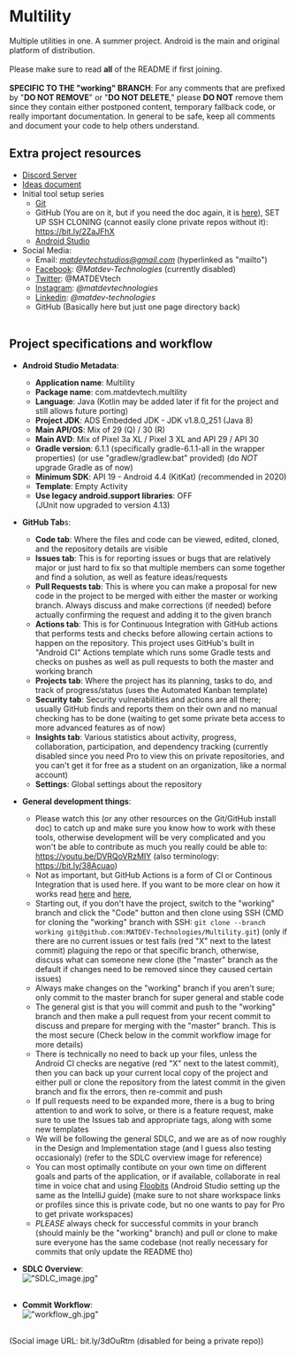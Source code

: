 # Multility
Multiple utilities in one. A summer project. Android is the main and original platform of distribution.</br></br>Please make sure to read **all** of the README if first joining.</br></br>**SPECIFIC TO THE "working" BRANCH**: For any comments that are prefixed by "**DO NOT REMOVE**" or "**DO NOT DELETE**," please **DO NOT** remove them since they contain either postponed content, temporary fallback code, or really important documentation. In general to be safe, keep all comments and document your code to help others understand.</br>

## Extra project resources
 - [Discord Server](https://discord.gg/nSKwHYR)
 - [Ideas document](https://docs.google.com/document/d/1ZJ-9lwCcr5kKQ4zTAPAAQd2noOBvZBnx5S1e-p9YDfU/edit?usp=sharing)
 - Initial tool setup series</br>
   - [Git](https://bit.ly/3fTqoXO)
   - GitHub (You are on it, but if you need the doc again, it is [here](https://docs.google.com/document/d/1jfR-Fynh5D13MhGe48SEheDDyGM_rwKsX_gsuu6Sck4/edit?usp=sharing)), SET UP SSH CLONING (cannot easily clone private repos without it): https://bit.ly/2ZaJFhX
   - [Android Studio](https://bit.ly/3i34ao6)
 - Social Media:</br>
   - Email: *matdevtechstudios@gmail.com* (hyperlinked as "mailto")
   - [Facebook](https://www.facebook.com/Matdev-Technologies-111656083937882): *@Matdev-Technologies* (currently disabled)
   - [Twitter](https://twitter.com/MATDEVtech): @MATDEVtech
   - [Instagram](https://www.instagram.com/matdevtechnologies/): *@matdevtechnologies*
   - [Linkedin](https://www.linkedin.com/in/matdev-technologies-9a08411aa/): *@matdev-technologies*
   - GitHub (Basically here but just one page directory back)</br></br>

## Project specifications and workflow
 - **Android Studio Metadata**:</br>
   - **Application name**: Multility
   - **Package name**: com.matdevtech.multility
   - **Language**: Java (Kotlin may be added later if fit for the project and still allows future porting)
   - **Project JDK**: ADS Embedded JDK - JDK v1.8.0_251 (Java 8)
   - **Main API/OS**: Mix of 29 (Q) / 30 (R)
   - **Main AVD**: Mix of Pixel 3a XL / Pixel 3 XL and API 29 / API 30
   - **Gradle version**: 6.1.1 (specifically gradle-6.1.1-all in the wrapper properties) (or use "gradlew/gradlew.bat" provided) (do *NOT* upgrade Gradle as of now)
   - **Minimum SDK**: API 19 - Android 4.4 (KitKat) (recommended in 2020)
   - **Template**: Empty Activity
   - **Use legacy android.support libraries**: OFF</br>
   (JUnit now upgraded to version 4.13)

 - **GitHub Tab**s:</br>
   - **Code tab**: Where the files and code can be viewed, edited, cloned, and the repository details are visible
   - **Issues tab**: This is for reporting issues or bugs that are relatively major or just hard to fix so that multiple members can some together and find a solution, as well as feature ideas/requests
   - **Pull Requests tab**: This is where you can make a proposal for new code in the project to be merged with either the master or working branch. Always discuss and make corrections (if needed) before actually confirming the request and adding it to the given branch
   - **Actions tab**: This is for Continuous Integration with GitHub actions that performs tests and checks before allowing certain actions to happen on the repository. This project uses GitHub's built in "Android CI" Actions template which runs some Gradle tests and checks on pushes as well as pull requests to both the master and working branch
   - **Projects tab**: Where the project has its planning, tasks to do, and track of progress/status (uses the Automated Kanban template)
   - **Security tab**: Security vulnerabilities and actions are all there; usually GitHub finds and reports them on their own and no manual checking has to be done (waiting to get some private beta access to more advanced features as of now)
   - **Insights tab**: Various statistics about activity, progress, collaboration, participation, and dependency tracking (currently disabled since you need Pro to view this on private repositories, and you can't get it for free as a student on an organization, like a normal account)
   - **Settings**: Global settings about the repository
 
 - **General development things**:</br>
   - Please watch this (or any other resources on the Git/GitHub install doc) to catch up and make sure you know how to work with these tools, otherwise development will be very complicated and you won't be able to contribute as much you really could be able to: https://youtu.be/DVRQoVRzMIY (also terminology: https://bit.ly/38Acuao)
   - Not as important, but GitHub Actions is a form of CI or Continous Integration that is used here. If you want to be more clear on how it works read [here](https://searchsoftwarequality.techtarget.com/definition/continuous-integration) and [here](https://github.com/features/actions), 
   - Starting out, if you don't have the project, switch to the "working" branch and click the "Code" button and then clone using SSH (CMD for cloning the "working" branch with SSH: `git clone --branch working git@github.com:MATDEV-Technologies/Multility.git`) (only if there are no current issues or test fails (red "X" next to the latest commit) plaguing the repo or that specific branch, otherwise, discuss what can someone new clone (the "master" branch as the default if changes need to be removed since they caused certain issues)
   - Always make changes on the "working" branch if you aren't sure; only commit to the master branch for super general and stable code
   - The general gist is that you will commit and push to the "working" branch and then make a pull request from your recent commit to discuss and prepare for merging with the "master" branch. This is the most secure (Check below in the commit workflow image for more details)
   - There is technically no need to back up your files, unless the Android CI checks are negative (red "X" next to the latest commit), then you can back up your current local copy of the project and either pull or clone the repository from the latest commit in the given branch and fix the errors, then re-commit and push
   - If pull requests need to be expanded more, there is a bug to bring attention to and work to solve, or there is a feature request, make sure to use the Issues tab and appropriate tags, along with some new templates
   - We will be following the general SDLC, and we are as of now roughly in the Design and Implementation stage (and I guess also testing occasionaly) (refer to the SDLC overview image for reference)
   - You can most optimally contibute on your own time on different goals and parts of the application, or if available, collaborate in real time in voice chat and using [Floobits](https://floobits.com/) (Android Studio setting up the same as the IntelliJ guide) (make sure to not share workspace links or profiles since this is private code, but no one wants to pay for Pro to get private workspaces)
   - *PLEASE* always check for successful commits in your branch (should mainly be the "working" branch) and pull or clone to make sure everyone has the same codebase (not really necessary for commits that only update the README tho)
   
 - **SDLC Overview**:</br>
 !["SDLC_image.jpg"](https://cdn.discordapp.com/attachments/342481673822404608/726630374561546270/SDLC-stages.png)</br></br>
 
 - **Commit Workflow**:</br>
 !["workflow_gh.jpg"](https://cdn.discordapp.com/attachments/342481673822404608/726630332136423434/github_commit_flow.png)</br></br>
 
 (Social image URL: bit.ly/3dOuRtm (disabled for being a private repo))
